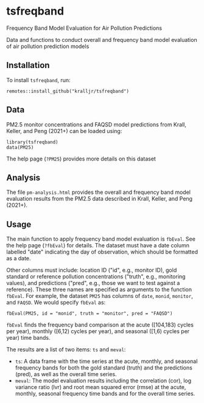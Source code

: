 # tsfreqband
Frequency Band Model Evaluation for Air Pollution Predictions

Data and functions to conduct overall and frequency band model evaluation of air pollution prediction models

## Installation

To install `tsfreqband`, run:

```
remotes::install_github("kralljr/tsfreqband")
```

## Data

PM2.5 monitor concentrations and FAQSD model predictions from Krall, Keller, and Peng (2021+) can be loaded using:

```
library(tsfreqband)
data(PM25)
```

The help page (`?PM25`) provides more details on this dataset

## Analysis

The file `pm-analysis.html` provides the overall and frequency band model evaluation results from the PM2.5 data described in Krall, Keller, and Peng (2021+).

## Usage

The main function to apply frequency band model evaluation is `fbEval`.  See the help page (`?fbEval`) for details.  The dataset must have a date column labelled "date" indicating the day of observation, which should be formatted as a date.  

Other columns must include: location ID ("id", e.g., monitor ID), gold standard or reference pollution concentrations ("truth", e.g., monitoring values), and predictions ("pred", e.g., those we want to test against a reference).  These three names are specified as arguments to the function `fbEval`.  For example, the dataset `PM25` has columns of `date`, `monid`, `monitor`, and `FAQSD`.  We would specify `fbEval` as:

```
fbEval(PM25, id = "monid", truth = "monitor", pred = "FAQSD")
```

`fbEval` finds the frequency band comparison at the acute ([104,183) cycles per year), monthly ([6,12) cycles per year), and seasonal ([1,6) cycles per year) time bands.

The results are a list of two items: `ts` and `meval`:

- `ts`: A data frame with the time series at the acute, monthly, and seasonal frequency bands for both the gold standard (truth) and the predictions (pred), as well as the overall time series.
- `meval`: The model evaluation results including the correlation (cor), log variance ratio (lvr) and root mean squared error (rmse) at the acute, monthly, seasonal frequency time bands and for the overall time series.